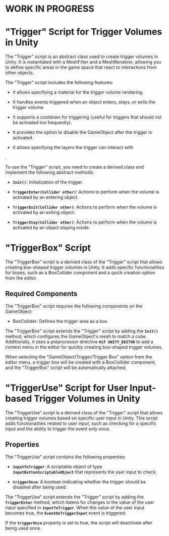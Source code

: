 # WORK IN PROGRESS
# **"Trigger" Script for Trigger Volumes in Unity**

The "Trigger" script is an abstract class used to create trigger volumes in Unity. It is instantiated with a MeshFilter and a MeshRenderer, allowing you to define specific areas in the game space that react to interactions from other objects.

The "Trigger" script includes the following features:

- It allows specifying a material for the trigger volume rendering.

- It handles events triggered when an object enters, stays, or exits the trigger volume.

- It supports a cooldown for triggering (useful for triggers that should not be activated too frequently).

- It provides the option to disable the GameObject after the trigger is activated.

- It allows specifying the layers the trigger can interact with

.

To use the "Trigger" script, you need to create a derived class and implement the following abstract methods:

- **`Init()`**: Initialization of the trigger.

- **`TriggerEnter(Collider other)`**: Actions to perform when the volume is activated by an entering object.

- **`TriggerExit(Collider other)`**: Actions to perform when the volume is activated by an exiting object.

- **`TriggerStay(Collider other)`**: Actions to perform when the volume is activated by an object staying inside.

# **"TriggerBox" Script**

The "TriggerBox" script is a derived class of the "Trigger" script that allows creating box-shaped trigger volumes in Unity. It adds specific functionalities for boxes, such as a BoxCollider component and a quick creation option from the editor.

## **Required Components**

The "TriggerBox" script requires the following components on the GameObject:

- BoxCollider: Defines the trigger area as a box.

The "TriggerBox" script extends the "Trigger" script by adding the **`Init()`** method, which configures the GameObject's mesh to match a cube. Additionally, it uses a preprocessor directive **`#if UNITY_EDITOR`** to add a context menu in the editor for quickly creating box-shaped trigger volumes.

When selecting the "GameObject/Trigger/Trigger Box" option from the editor menu, a trigger box will be created with a BoxCollider component, and the "TriggerBox" script will be automatically attached.

# **"TriggerUse" Script for User Input-based Trigger Volumes in Unity**

The "TriggerUse" script is a derived class of the "Trigger" script that allows creating trigger volumes based on specific user input in Unity. This script adds functionalities related to user input, such as checking for a specific input and the ability to trigger the event only once.

## **Properties**

The "TriggerUse" script contains the following properties:

- **`inputToTrigger`**: A scriptable object of type **`InputButtonScriptableObject`** that represents the user input to check.

- **`triggerOnce`**: A boolean indicating whether the trigger should be disabled after being used.

The "TriggerUse" script extends the "Trigger" script by adding the **`TriggerEnter`** method, which listens for changes in the value of the user input specified in **`inputToTrigger`**. When the value of the user input becomes true, the **`EventOnTriggerInput`** event is triggered.

If the **`triggerOnce`** property is set to true, the script will deactivate after being used once.